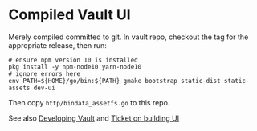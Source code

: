 # Compiled Vault UI

Merely compiled committed to git. In vault repo, checkout the tag for the
appropriate release, then run:

```
# ensure npm version 10 is installed
pkg install -y npm-node10 yarn-node10
# ignore errors here
env PATH=${HOME}/go/bin:${PATH} gmake bootstrap static-dist static-assets dev-ui
```

Then copy `http/bindata_assetfs.go` to this repo.

See also [Developing
Vault](https://github.com/hashicorp/vault/#developing-vault) and [Ticket on
building UI](https://github.com/hashicorp/vault/issues/4295)
